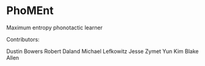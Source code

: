 PhoMEnt
=======

Maximum entropy phonotactic learner

Contributors:

Dustin Bowers
Robert Daland
Michael Lefkowitz
Jesse Zymet
Yun Kim
Blake Allen

